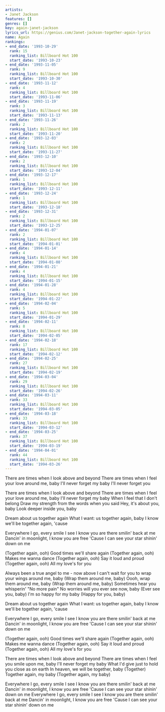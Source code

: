 ```yaml
---
artists:
- Janet Jackson
features: []
genres: []
key: again-janet-jackson
lyrics_url: https://genius.com/Janet-jackson-together-again-lyrics
name: Again
rankings:
- end_date: '1993-10-29'
  rank: 15
  ranking_list: Billboard Hot 100
  start_date: '1993-10-23'
- end_date: '1993-11-05'
  rank: 9
  ranking_list: Billboard Hot 100
  start_date: '1993-10-30'
- end_date: '1993-11-12'
  rank: 4
  ranking_list: Billboard Hot 100
  start_date: '1993-11-06'
- end_date: '1993-11-19'
  rank: 3
  ranking_list: Billboard Hot 100
  start_date: '1993-11-13'
- end_date: '1993-11-26'
  rank: 2
  ranking_list: Billboard Hot 100
  start_date: '1993-11-20'
- end_date: '1993-12-03'
  rank: 2
  ranking_list: Billboard Hot 100
  start_date: '1993-11-27'
- end_date: '1993-12-10'
  rank: 2
  ranking_list: Billboard Hot 100
  start_date: '1993-12-04'
- end_date: '1993-12-17'
  rank: 1
  ranking_list: Billboard Hot 100
  start_date: '1993-12-11'
- end_date: '1993-12-24'
  rank: 1
  ranking_list: Billboard Hot 100
  start_date: '1993-12-18'
- end_date: '1993-12-31'
  rank: 2
  ranking_list: Billboard Hot 100
  start_date: '1993-12-25'
- end_date: '1994-01-07'
  rank: 2
  ranking_list: Billboard Hot 100
  start_date: '1994-01-01'
- end_date: '1994-01-14'
  rank: 4
  ranking_list: Billboard Hot 100
  start_date: '1994-01-08'
- end_date: '1994-01-21'
  rank: 4
  ranking_list: Billboard Hot 100
  start_date: '1994-01-15'
- end_date: '1994-01-28'
  rank: 4
  ranking_list: Billboard Hot 100
  start_date: '1994-01-22'
- end_date: '1994-02-04'
  rank: 5
  ranking_list: Billboard Hot 100
  start_date: '1994-01-29'
- end_date: '1994-02-11'
  rank: 8
  ranking_list: Billboard Hot 100
  start_date: '1994-02-05'
- end_date: '1994-02-18'
  rank: 17
  ranking_list: Billboard Hot 100
  start_date: '1994-02-12'
- end_date: '1994-02-25'
  rank: 27
  ranking_list: Billboard Hot 100
  start_date: '1994-02-19'
- end_date: '1994-03-04'
  rank: 29
  ranking_list: Billboard Hot 100
  start_date: '1994-02-26'
- end_date: '1994-03-11'
  rank: 33
  ranking_list: Billboard Hot 100
  start_date: '1994-03-05'
- end_date: '1994-03-18'
  rank: 33
  ranking_list: Billboard Hot 100
  start_date: '1994-03-12'
- end_date: '1994-03-25'
  rank: 37
  ranking_list: Billboard Hot 100
  start_date: '1994-03-19'
- end_date: '1994-04-01'
  rank: 44
  ranking_list: Billboard Hot 100
  start_date: '1994-03-26'
---
```

There are times when I look above and beyond
There are times when I feel your love around me, baby
I'll never forget my baby
I'll never forget you


There are times when I look above and beyond
There are times when I feel your love around me, baby
I'll never forget my baby
When I feel that I don't belong
Draw my strength from the words when you said
Hey, it's about you, baby
Look deeper inside you, baby


Dream about us together again
What I want: us together again, baby
I know we'll be together again, 'cause


Everywhere I go, every smile I see
I know you are there smilin' back at me
Dancin' in moonlight, I know you are free
'Cause I can see your star shinin' down on me


(Together again, ooh)
Good times we'll share again
(Together again, ooh)
Makes me wanna dance
(Together again, ooh)
Say it loud and proud
(Together again, ooh)
All my love's for you


Always been a true angel to me - now above
I can't wait for you to wrap your wings around me, baby
(Wrap them around me, baby)
Oooh, wrap them around me, baby
(Wrap them around me, baby)
Sometimes hear you whisperin' "No more pain"
No worries will you ever see now, baby
(Ever see you, baby)
I'm so happy for my baby
(Happy for you, baby)


Dream about us together again
What I want: us together again, baby
I know we'll be together again, 'cause


Everywhere I go, every smile I see
I know you are there smilin' back at me
Dancin' in moonlight, I know you are free
'Cause I can see your star shinin' down on me


(Together again, ooh)
Good times we'll share again
(Together again, ooh)
Makes me wanna dance
(Together again, ooh)
Say it loud and proud
(Together again, ooh)
All my love's for you


There are times when I look above and beyond
There are times when I feel you smile upon me, baby
I'll never forget my baby
What I'd give just to hold you close as on earth
In heaven, we will be together, baby
(Together)
Together again, my baby
(Together again, my baby)


Everywhere I go, every smile I see
I know you are there smilin' back at me
Dancin' in moonlight, I know you are free
'Cause I can see your star shinin' down on me
Everywhere I go, every smile I see
I know you are there smilin' back at me
Dancin' in moonlight, I know you are free
'Cause I can see your star shinin' down on me
